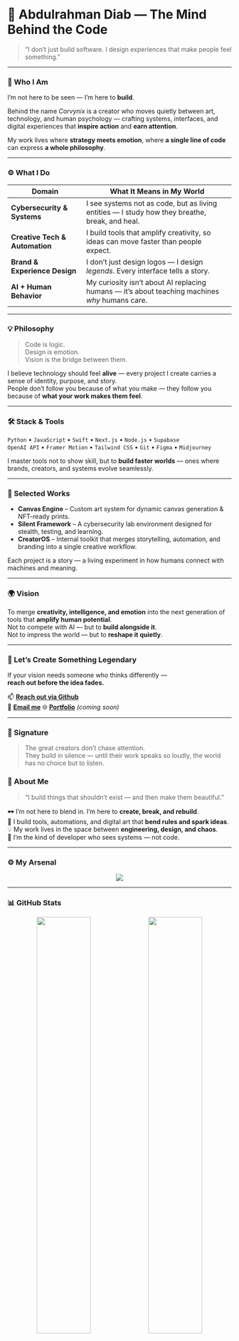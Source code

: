 # 🦇 Abdulrahman Diab — The Mind Behind the Code

> “I don’t just build software. I design experiences that make people feel something.”

---

### 🧠 Who I Am
I’m not here to be seen — I’m here to **build**.

Behind the name *Corvynix* is a creator who moves quietly between art, technology, and human psychology — crafting systems, interfaces, and digital experiences that **inspire action** and **earn attention**.

My work lives where **strategy meets emotion**, where **a single line of code** can express **a whole philosophy**.

---

### ⚙️ What I Do
| Domain | What It Means in My World |
|--------|----------------------------|
| **Cybersecurity & Systems** | I see systems not as code, but as living entities — I study how they breathe, break, and heal. |
| **Creative Tech & Automation** | I build tools that amplify creativity, so ideas can move faster than people expect. |
| **Brand & Experience Design** | I don’t just design logos — I design *legends*. Every interface tells a story. |
| **AI + Human Behavior** | My curiosity isn’t about AI replacing humans — it’s about teaching machines *why* humans care. |

---

### 💡 Philosophy
> Code is logic.  
> Design is emotion.  
> Vision is the bridge between them.  

I believe technology should feel **alive** — every project I create carries a sense of identity, purpose, and story.  
People don’t follow you because of what you make — they follow you because of **what your work makes them feel**.

---

### 🛠️ Stack & Tools
`Python` • `JavaScript` • `Swift` • `Next.js` • `Node.js` • `Supabase`  
`OpenAI API` • `Framer Motion` • `Tailwind CSS` • `Git` • `Figma` • `Midjourney`  

I master tools not to show skill, but to **build faster worlds** — ones where brands, creators, and systems evolve seamlessly.

---

### 🧩 Selected Works
- **Canvas Engine** – Custom art system for dynamic canvas generation & NFT-ready prints.  
- **Silent Framework** – A cybersecurity lab environment designed for stealth, testing, and learning.  
- **CreatorOS** – Internal toolkit that merges storytelling, automation, and branding into a single creative workflow.

Each project is a story — a living experiment in how humans connect with machines and meaning.

---

### 🌍 Vision
To merge **creativity, intelligence, and emotion** into the next generation of tools that **amplify human potential**.  
Not to compete with AI — but to **build alongside it**.  
Not to impress the world — but to **reshape it quietly**.

---

### 💬 Let’s Create Something Legendary
If your vision needs someone who thinks differently —  
**reach out before the idea fades.**

📫 **[Reach out via Github]([github.com/Corvynix](https://github.com/Corvynix))**  
💬 **[Email me](3bdulrahman.d1ab@gmail.com)**
🌐 **[Portfolio](#)** *(coming soon)*  

---

### 🧩 Signature
> The great creators don’t chase attention.  
> They build in silence — until their work speaks so loudly, the world has no choice but to listen.



### 🧬 About Me  
> “I build things that shouldn’t exist — and then make them beautiful.”

🕶️ I’m not here to blend in. I’m here to **create, break, and rebuild**.  
🚀 I build tools, automations, and digital art that **bend rules and spark ideas**.  
💡 My work lives in the space between **engineering, design, and chaos**.  
🧩 I’m the kind of developer who sees systems — not code.

---

### ⚙️ My Arsenal

<p align="center">
  <img src="https://skillicons.dev/icons?i=js,ts,react,nextjs,nodejs,python,swift,java,html,css,tailwind,git,github,figma,vscode&perline=8" />
</p>

---

### 📊 GitHub Stats

<p align="center">
  <img width="49%" src="https://github-readme-stats.vercel.app/api?username=Corvynix&show_icons=true&theme=tokyonight&hide_border=true&count_private=true" />
  <img width="49%" src="https://github-readme-streak-stats.herokuapp.com/?user=Corvynix&theme=tokyonight&hide_border=true" />
</p>

<p align="center">
  <img width="90%" src="https://github-readme-activity-graph.vercel.app/graph?username=Corvynix&theme=tokyo-night&hide_border=true" />
</p>

---

### 🧪 Current Experiments
- Building digital experiences that **feel alive**  
- Crafting invisible systems that **scale ideas, not code**  
- Learning cybersecurity & ethical hacking  
- Designing a **brand universe** that lives beyond identity  

---


<h3 align="center">"Innovation doesn’t ask for permission."</h3>
<p align="center">🦇</p>

